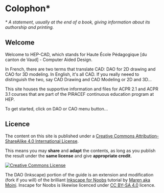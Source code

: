 # Colophon*

_\* A statement, usually at the end of a book, giving information about its authorship and printing._

## Welcome

Welcome to HEP-CAD, which stands for Haute École Pédagogique [du canton de Vaud] - Computer Aided Design.

In French, there are two terms that translate CAD: DAO for 2D drawing and CAO for 3D modeling. In English, it's all CAD. If you really neeed to distinguish the two, say CAD Drawing and CAD Modeling or 2D and 3D...

This site houses the supportive information and files for ACPR 2.1 and ACPR 3.1 courses that are part of the PIRACEF continuous education program at HEP.

To get started, click on DAO or CAO menu button...

## Licence

The content on this site is published under a <a rel="license" href="http://creativecommons.org/licenses/by-sa/4.0/">Creative Commons Attribution-ShareAlike 4.0 International License</a>.

This means you may **share** and **adapt** the contents, as long as you publish the result under the **same license** and give **appropriate credit**.

<a rel="license" href="http://creativecommons.org/licenses/by-sa/4.0/"><img alt="Creative Commons License" style="border-width:0" src="https://i.creativecommons.org/l/by-sa/4.0/88x31.png" /></a><br />

The DAO (Inkscape) portion of the guide is an extension and modification (fork if you will) of the brilliant [Inkscape for Noobs](http://vektorrascheln.de/posts/2015/Dec/inkscape-fuer-einsteiger-teil-i-grundlagen-en.html) tutorial by [Maren aka Moini](http://vektorrascheln.de/pages/about.html). Inscape for Noobs is likewise licenced under [CC BY-SA 4.0](https://creativecommons.org/licenses/by-sa/4.0/) licence. 